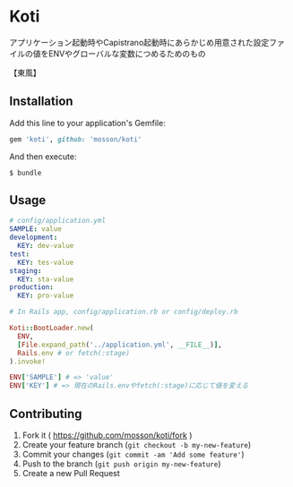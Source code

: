 # Koti

アプリケーション起動時やCapistrano起動時にあらかじめ用意された設定ファイルの値をENVやグローバルな変数につめるためのもの

【東風】

## Installation

Add this line to your application's Gemfile:

```ruby
gem 'koti', github: 'mosson/koti'
```

And then execute:

    $ bundle

## Usage

```yaml
# config/application.yml
SAMPLE: value
development:
  KEY: dev-value
test:
  KEY: tes-value
staging:
  KEY: sta-value
production:
  KEY: pro-value
```

```ruby
# In Rails app, config/application.rb or config/deploy.rb

Koti::BootLoader.new(
  ENV,
  [File.expand_path('../application.yml', __FILE__)],
  Rails.env # or fetch(:stage)
).invoke!

ENV['SAMPLE'] # => 'value'
ENV['KEY'] # => 現在のRails.envやfetch(:stage)に応じて値を変える
```

## Contributing

1. Fork it ( https://github.com/mosson/koti/fork )
2. Create your feature branch (`git checkout -b my-new-feature`)
3. Commit your changes (`git commit -am 'Add some feature'`)
4. Push to the branch (`git push origin my-new-feature`)
5. Create a new Pull Request
